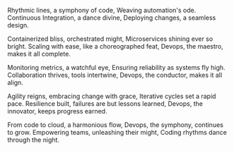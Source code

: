 
  
  Rhythmic lines, a symphony of code,
Weaving automation's ode.
Continuous Integration, a dance divine,
Deploying changes, a seamless design.

Containerized bliss, orchestrated might,
Microservices shining ever so bright.
Scaling with ease, like a choreographed feat,
Devops, the maestro, makes it all complete.

Monitoring metrics, a watchful eye,
Ensuring reliability as systems fly high.
Collaboration thrives, tools intertwine,
Devops, the conductor, makes it all align.

Agility reigns, embracing change with grace,
Iterative cycles set a rapid pace.
Resilience built, failures are but lessons learned,
Devops, the innovator, keeps progress earned.

From code to cloud, a harmonious flow,
Devops, the symphony, continues to grow.
Empowering teams, unleashing their might,
Coding rhythms dance through the night.
  
  